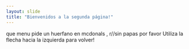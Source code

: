 ```yaml
---
layout: slide
title: "Bienvenidos a la segunda página!"
---
```

que menu pide un huerfano en mcdonals , r//sin papas por favor
Utiliza la flecha hacia la izquierda para volver!
